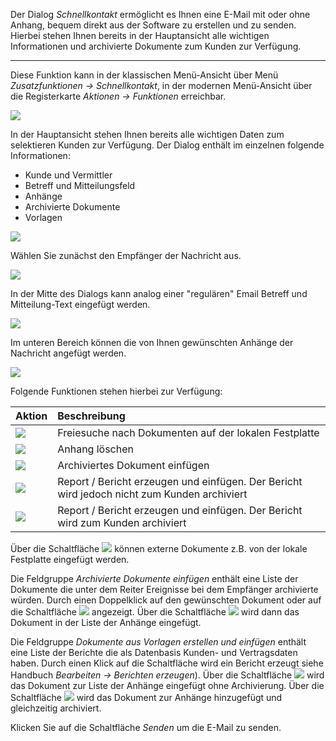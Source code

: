Der Dialog *Schnellkontakt* ermöglicht es Ihnen eine E-Mail mit oder ohne Anhang, bequem direkt aus der Software zu erstellen und zu senden. Hierbei stehen Ihnen bereits in der Hauptansicht alle wichtigen Informationen und archivierte Dokumente zum Kunden zur Verfügung.

----------

Diese Funktion kann in der klassischen Menü-Ansicht über Menü *Zusatzfunktionen → Schnellkontakt*,
in der modernen Menü-Ansicht über die Registerkarte *Aktionen -> Funktionen* erreichbar.

![](http://xpecto.github.io/docs/xpecto/Funktionen/Schnellkontakt/Schnellkontakt_Menue.png)

In der Hauptansicht stehen Ihnen bereits alle wichtigen Daten zum selektieren Kunden zur Verfügung. Der Dialog enthält im einzelnen folgende Informationen:

 - Kunde und Vermittler 
 - Betreff und Mitteilungsfeld
 - Anhänge
 - Archivierte Dokumente
 - Vorlagen

![](http://xpecto.github.io/docs/xpecto/Funktionen/Schnellkontakt/Schnellkontakt_Main.png)

Wählen Sie zunächst den Empfänger der Nachricht aus.

![](http://xpecto.github.io/docs/xpecto/Funktionen/Schnellkontakt/Schnellkontakt_Empfaenger.png)

In der Mitte des Dialogs kann analog einer "regulären" Email Betreff und Mitteilung-Text eingefügt werden.

![](http://xpecto.github.io/docs/xpecto/Funktionen/Schnellkontakt/Schnellkontakt_Betreff.png)

Im unteren Bereich können die von Ihnen gewünschten Anhänge der Nachricht angefügt werden.

![](http://xpecto.github.io/docs/xpecto/Funktionen/Schnellkontakt/Schnellkontakt_Anhaenge.png)

Folgende Funktionen stehen hierbei zur Verfügung:

|  Aktion            |    Beschreibung  |   
| ------------- |:-------------| 
| ![](http://xpecto.github.io/docs/xpecto/Funktionen/Schnellkontakt/Freisuche.png)      | Freiesuche nach Dokumenten auf der lokalen Festplatte| 
|  ![](http://xpecto.github.io/docs/xpecto/Funktionen/Schnellkontakt/Anhang_loeschen.png)     | Anhang löschen| 
| ![](http://xpecto.github.io/docs/xpecto/Funktionen/Schnellkontakt/Einfuegen.png)      | Archiviertes Dokument einfügen | 
| ![](http://xpecto.github.io/docs/xpecto/Funktionen/Schnellkontakt/Druck_ohne_Archivierung.png)    | Report / Bericht erzeugen und einfügen. Der Bericht wird jedoch nicht zum Kunden archiviert | 
|![](http://xpecto.github.io/docs/xpecto/Funktionen/Schnellkontakt/Druck_Archivierung.png)|Report / Bericht erzeugen und einfügen. Der Bericht wird zum Kunden archiviert |

Über die Schaltfläche ![](http://xpecto.github.io/docs/img/img_1462196626713.png) können externe Dokumente z.B. von der lokale Festplatte eingefügt werden.

Die Feldgruppe *Archivierte Dokumente einfügen* enthält eine Liste der Dokumente die unter dem Reiter Ereignisse bei dem Empfänger archivierte würden. Durch einen Doppelklick auf den gewünschten Dokument oder auf die Schaltfläche ![](http://xpecto.github.io/docs/img/img_1462196541211.png) angezeigt. Über die Schaltfläche ![](http://xpecto.github.io/docs/img/img_1462196661664.png) wird dann das Dokument in der Liste der Anhänge eingefügt.

Die Feldgruppe *Dokumente aus Vorlagen erstellen und einfügen* enthält eine Liste der Berichte die als Datenbasis Kunden- und Vertragsdaten haben.
Durch einen Klick auf die Schaltfläche wird ein Bericht erzeugt siehe Handbuch *Bearbeiten → Berichten erzeugen*). Über die Schaltfläche ![](http://xpecto.github.io/docs/img/img_1462197853355.png) wird das Dokument zur Liste der Anhänge eingefügt ohne Archivierung. Über die Schaltfläche ![](http://xpecto.github.io/docs/img/img_1462197897490.png) wird das Dokument zur Anhänge hinzugefügt und gleichzeitig archiviert.

Klicken Sie auf die Schaltfläche *Senden* um die E-Mail zu senden.

